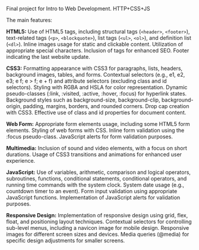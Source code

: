 Final project for Intro to Web Development. HTTP+CSS+JS

The main features:


**HTML5:**
Use of HTML5 tags, including structural tags (`<header>`, `<footer>`), text-related tags (`<p>`, `<blockquote>`), list tags (`<ul>`, `<ol>`), and definition list (`<dl>`).
Inline images usage for static and clickable content.
Utilization of appropriate special characters.
Inclusion of <meta> tags for enhanced SEO.
Footer indicating the last website update.

**CSS3:**
Formatting appearance with CSS3 for paragraphs, lists, headers, background images, tables, and forms.
Contextual selectors (e.g., e1, e2, e3; e f; e > f; e + f) and attribute selectors (excluding class and id selectors).
Styling with RGBA and HSLA for color representation.
Dynamic pseudo-classes (:link, :visited, :active, :hover, :focus) for hyperlink states.
Background styles such as background-size, background-clip, background-origin, padding, margins, borders, and rounded corners.
Drop cap creation with CSS3.
Effective use of class and id properties for document content.

**Web Form:**
Appropriate form elements usage, including some HTML5 form elements.
Styling of web forms with CSS.
Inline form validation using the :focus pseudo-class.
JavaScript alerts for form validation purposes.

**Multimedia:**
Inclusion of sound and video elements, with a focus on short durations.
Usage of CSS3 transitions and animations for enhanced user experience.

**JavaScript:**
Use of variables, arithmetic, comparison and logical operators, subroutines, functions, conditional statements, conditional operators, and running time commands with the system clock.
System date usage (e.g., countdown timer to an event).
Form input validation using appropriate JavaScript functions.
Implementation of JavaScript alerts for validation purposes.

**Responsive Design:**
Implementation of responsive design using grid, flex, float, and positioning layout techniques.
Contextual selectors for controlling sub-level menus, including a navicon image for mobile design.
Responsive images for different screen sizes and devices.
Media queries (@media) for specific design adjustments for smaller screens.

